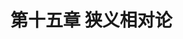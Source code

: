 # 第十五章 狭义相对论

[](%E7%AC%AC%E5%8D%81%E4%BA%94%E7%AB%A0%20%E7%8B%AD%E4%B9%89%E7%9B%B8%E5%AF%B9%E8%AE%BA%20ba4eb60608f04d6fb3de9c9dedeeb9b9/Untitled%20ffb0185766494fb89d37f2f46475a03f.md)